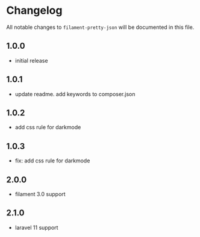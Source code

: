 # Changelog

All notable changes to `filament-pretty-json` will be documented in this file.

## 1.0.0

- initial release

## 1.0.1

- update readme. add keywords to composer.json

## 1.0.2

- add css rule for darkmode

## 1.0.3

- fix: add css rule for darkmode

## 2.0.0 

- filament 3.0 support

## 2.1.0

- laravel 11 support
